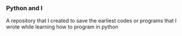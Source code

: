 ### Python and I
A repository that I created to save the earliest codes or programs that I wrote while learning how to program in python
